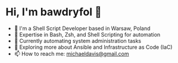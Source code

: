 # Hi, I'm bawdryfol 👋
- 🏢 I'm a Shell Script Developer based in Warsaw, Poland
- 🐚 Expertise in Bash, Zsh, and Shell Scripting for automation
- 🔧 Currently automating system administration tasks
- 🌱 Exploring more about Ansible and Infrastructure as Code (IaC)
- 📫 How to reach me: michaeldavis@gmail.com

